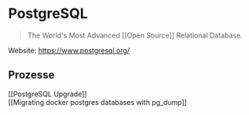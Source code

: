 # PostgreSQL

> The World's Most Advanced [[Open Source]] Relational Database.

Website: <https://www.postgresql.org/>

## Prozesse

[[PostgreSQL Upgrade]]\
[[Migrating docker postgres databases with pg_dump]]

